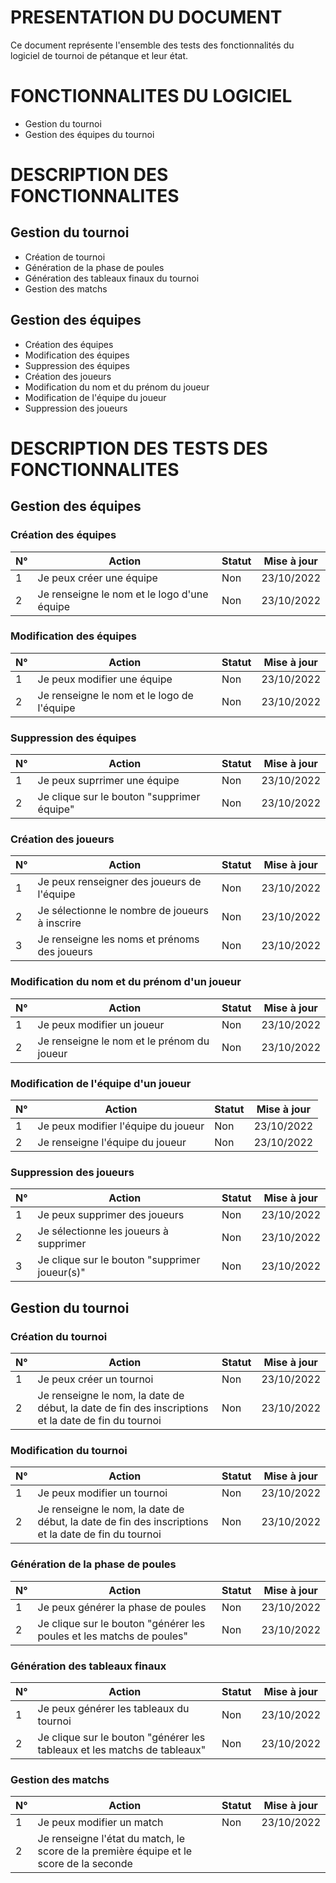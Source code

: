 # PRESENTATION DU DOCUMENT
Ce document représente l'ensemble des tests des fonctionnalités du logiciel de tournoi de pétanque et leur état.


# FONCTIONNALITES DU LOGICIEL
- Gestion du tournoi
- Gestion des équipes du tournoi


# DESCRIPTION DES FONCTIONNALITES
## Gestion du tournoi
- Création de tournoi
- Génération de la phase de poules
- Génération des tableaux finaux du tournoi
- Gestion des matchs


## Gestion des équipes
- Création des équipes
- Modification des équipes
- Suppression des équipes
- Création des joueurs
- Modification du nom et du prénom du joueur
- Modification de l'équipe du joueur
- Suppression des joueurs


# DESCRIPTION DES TESTS DES FONCTIONNALITES
## Gestion des équipes
### Création des équipes

| N°  | Action  | Statut  | Mise à jour  |
|---|---|---|---|
| 1  | Je peux créer une équipe  | Non  | 23/10/2022  |
| 2  | Je renseigne le nom et le logo d'une équipe  | Non  | 23/10/2022  |


### Modification des équipes
| N°  | Action  | Statut  | Mise à jour  |
|---|---|---|---|
| 1  | Je peux modifier une équipe  | Non  | 23/10/2022  |
| 2  | Je renseigne le nom et le logo de l'équipe | Non  | 23/10/2022  |


### Suppression des équipes
| N°  | Action  | Statut  | Mise à jour  |
|---|---|---|---|
| 1  | Je peux suprrimer une équipe  | Non  | 23/10/2022  |
| 2  | Je clique sur le bouton "supprimer équipe" |  Non | 23/10/2022  |


### Création des joueurs
| N°  | Action  | Statut  | Mise à jour  |
|---|---|---|---|
| 1  |  Je peux renseigner des joueurs de l'équipe | Non  | 23/10/2022  |
| 2  | Je sélectionne le nombre de joueurs à inscrire  |  Non | 23/10/2022  |
| 3  | Je renseigne les noms et prénoms des joueurs  | Non  | 23/10/2022  |

### Modification du nom et du prénom d'un joueur
| N°  | Action  | Statut  | Mise à jour  |
|---|---|---|---|
| 1  | Je peux modifier un joueur  | Non  | 23/10/2022  |
| 2  | Je renseigne le nom et le prénom du joueur | Non  | 23/10/2022  |

### Modification de l'équipe d'un joueur
| N°  | Action  | Statut  | Mise à jour  |
|---|---|---|---|
| 1  | Je peux modifier l'équipe du joueur  | Non  | 23/10/2022  |
| 2  | Je renseigne l'équipe du joueur| Non  | 23/10/2022  |


### Suppression des joueurs
| N°  | Action  | Statut  | Mise à jour  |
|---|---|---|---|
| 1  | Je peux supprimer des joueurs  | Non  | 23/10/2022  |
| 2  | Je sélectionne les joueurs à supprimer  | Non  | 23/10/2022  |
| 3  | Je clique sur le bouton "supprimer joueur(s)"  | Non  | 23/10/2022  |



## Gestion du tournoi
### Création du tournoi
| N°  | Action  | Statut  | Mise à jour  |
|---|---|---|---|
| 1  | Je peux créer un tournoi  | Non  | 23/10/2022  |
| 2  | Je renseigne le nom, la date de début, la date de fin des inscriptions et la date de fin du tournoi  | Non  | 23/10/2022  |

### Modification du tournoi
| N°  | Action  | Statut  | Mise à jour  |
|---|---|---|---|
| 1  | Je peux modifier un tournoi  | Non  | 23/10/2022  |
| 2  | Je renseigne le nom, la date de début, la date de fin des inscriptions et la date de fin du tournoi  | Non  | 23/10/2022  |

### Génération de la phase de poules
| N°  | Action  | Statut  | Mise à jour  |
|---|---|---|---|
| 1  | Je peux générer la phase de poules  | Non  | 23/10/2022  |
| 2  | Je clique sur le bouton "générer les poules et les matchs de poules" | Non  | 23/10/2022  |


### Génération des tableaux finaux
| N°  | Action  | Statut  | Mise à jour  |
|---|---|---|---|
| 1  | Je peux générer les tableaux du tournoi  | Non  | 23/10/2022  |
| 2  | Je clique sur le bouton "générer les tableaux et les matchs de tableaux"  | Non  | 23/10/2022  |

### Gestion des matchs
| N°  | Action  | Statut  | Mise à jour  |
|---|---|---|---|
| 1  | Je peux modifier un match  | Non  | 23/10/2022  |
| 2  | Je renseigne l'état du match, le score de la première équipe et le score de la seconde  |   |   |
